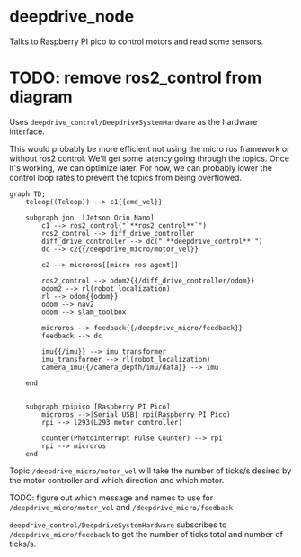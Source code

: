 # deepdrive_node

Talks to Raspberry PI pico to control motors and read some sensors.




# TODO: remove ros2_control from diagram

Uses `deepdrive_control/DeepdriveSystemHardware` as the hardware interface. 

This would probably be more efficient not using the micro ros framework or without ros2 control. We'll get some latency going through the topics. Once it's working, we can optimize later. For now, we can probably lower the control loop rates to prevent the topics from being overflowed.

```mermaid
graph TD;
    teleop((Teleop)) --> c1{{cmd_vel}}
    
    subgraph jon  [Jetson Orin Nano]
        c1 --> ros2_control("`**ros2_control**`")
        ros2_control --> diff_drive_controller 
        diff_drive_controller --> dc("`**deepdrive_control**`")
        dc --> c2{{/deepdrive_micro/motor_vel}}

        c2 --> microros[[micro ros agent]]

        ros2_control --> odom2{{/diff_drive_controller/odom}}
        odom2 --> rl(robot_localization)
        rl --> odom{{odom}}
        odom --> nav2
        odom --> slam_toolbox

        microros --> feedback{{/deepdrive_micro/feedback}}
        feedback --> dc

        imu{{/imu}} --> imu_transformer
        imu_transformer --> rl(robot_localization)
        camera_imu{{/camera_depth/imu/data}} --> imu
        
    end
    
    
    subgraph rpipico [Raspberry PI Pico]
        microros -->|Serial USB| rpi(Raspberry PI Pico)
        rpi --> l293(L293 motor controller)
        
        counter(Photointerrupt Pulse Counter) --> rpi
        rpi --> microros
    end
```

Topic `/deepdrive_micro/motor_vel` will take the number of ticks/s desired by the motor controller and which direction and which motor. 

TODO: figure out which message and names to use for `/deepdrive_micro/motor_vel` and `/deepdrive_micro/feedback` 

`deepdrive_control/DeepdriveSystemHardware` subscribes to `/deepdrive_micro/feedback` to get the number of ticks total and number of ticks/s. 
